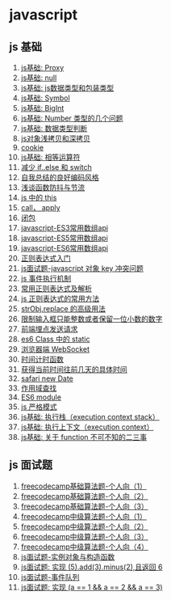 <!--
 * @Descripttion: js 文章列表
 * @Author: tom-z(spirit108@foxmail.com)
 * @Date: 2019-12-06 08:47:59
 * @LastEditors: tom-z(spirit108@foxmail.com)
 * @LastEditTime: 2020-12-14 23:11:33
 -->
# javascript
## js 基础
1. [js基础: Proxy](./2010/201004.md)
2. [js基础: null](./2011/201101.md)
3. [js基础: js数据类型和包装类型](./2011/201102.md)
4. [js基础: Symbol](./2011/201103.md)
5. [js基础: BigInt](./2011/201104.md)
6. [js基础: Number 类型的几个问题](./2011/201105.md)
7. [js基础: 数据类型判断](./2012/201201.md)
8. [js对象浅拷贝和深拷贝](./1811/181108.md)
9. [cookie](./1811/181109.md)
10. [js基础: 相等运算符](./2012/201206.md)
11. [减少 if..else 和 switch](./1901/190101.md)
12. [自我总结的良好编码风格](./1902/02.md)
13. [浅谈函数防抖与节流](./1902/01.md)
14. [js 中的 this](./1902/09.md)
15. [call， apply](./1902/10.md)
16. [闭包](./1903/190301.md)
17. [javascript-ES3常用数组api](./1904/190401.md)
18. [javascript-ES5常用数组api](./1904/190402.md)
19. [javascript-ES6常用数组api](./1904/190403.md)
20. [正则表达式入门](./1904/190405.md)
22. [js面试题-javascript 对象 key 冲突问题](./1904/190406.md)
23. [js 事件执行机制](./1904/190407.md)
24. [常用正则表达式及解析](./1909/190901.md)
25. [js 正则表达式的常用方法](./1909/190902.md)
26. [strObj.replace 的高级用法](./1909/190903.md)
27. [限制输入框只能整数或者保留一位小数的数字](./1910/191001.md)
28. [前端埋点发送请求](./1912/191201.md)
29. [es6 Class 中的 static](./1912/191202.md)
30. [浏览器端 WebSocket](./2002/200201.md)
31. [时间计时函数](./2002/200202.md)
32. [获得当前时间往前几天的具体时间](./2002/200203.md)
33. [safari new Date](./2008/200801.md)
34. [作用域查找](./2010/201001.md)
35. [ES6 module](./2010/201002.md)
36. [js 严格模式](./2010/201003.md)
37. [js基础: 执行栈（execution context stack）](./2012/201202.md)
38. [js基础: 执行上下文（execution context）](./2012/201203.md)
39. [js基础: 关于 function 不可不知的二三事](./2012/201204.md)


## js 面试题
1. [freecodecamp基础算法题-个人向（1）](./1811/181101.md)
2. [freecodecamp基础算法题-个人向（2）](./1811/181102.md)
3. [freecodecamp基础算法题-个人向（3）](./1811/181103.md)
4. [freecodecamp中级算法题-个人向（1）](./1811/181104.md)
5. [freecodecamp中级算法题-个人向（2）](./1811/181105.md)
6. [freecodecamp中级算法题-个人向（3）](./1811/181106.md)
7. [freecodecamp中级算法题-个人向（4）](./1811/181107.md)
8. [js面试题-实例对象与构造函数](./1904/190404.md)
9. [js面试题: 实现 (5).add(3).minus(2),且返回 6](./2012/201205.md)
10. [js面试题-事件队列](./1812/181201.md)
11. [js面试题: 实现 (a == 1 && a == 2 && a == 3)](./1812/181207.md)